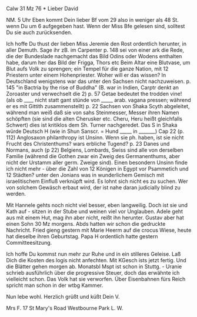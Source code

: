  Calw 31 Mz 76
 <Freit>*
Lieber David

NM. 5 Uhr Eben kommt Dein lieber Bf vom 29 also in weniger als 48 St. wenn Du um 6 aufgegeben hast. Wenn der Miss Bfe gelesen sind, solltest Du sie auch zurücksenden.

Ich hoffe Du thust der lieben Miss Jeremie den Rost ordentlich herunter, in aller Demuth. Sage ihr zB. im Carpenter p. 148 sei von einer ark die Rede, die der Bundeslade nachgemacht das Bild Odins oder Wodens enthalten habe, darum her das Bild der Frigga, Thors etc Beim Altar eine Blutvase, um Blut aufs Volk zu sprengen; ein Tempel für die ganze Nation, mit 12 Priestern unter einem Hohenpriester. Woher will er das wissen? In Deutschland wenigstens war das unter den Sachsen nicht nachzuweisen. p. 145 "in Bactria by the rise of Buddha" (B. war in Indien, Carptr denkt an Zoroaster und verwechselt die 2) p. 57 Getae bedeutet the trodden vine! (als ob ____ nicht statt gant stünde von _____ arab. vagana pressen; während er es mit Gittith zusammenstellt) p. 22 Sachsen von Shaka Scyth abgeleitet, während man weiß daß sie von sahs Steinmesser, Messer ihren Namen schöpften (sie sind die alten Cherusker etc. Cheru, Heru heißt gleichfalls Schwert) dies ist kritiklos dem Sh. Turner nachgeredet. Das S in Shaka würde Deutsch H (wie in Shun Sanscr. = Hund _____ in _______) Cap 22 (p. 112) Anglosaxon philanthropy ist Unsinn. Wenn sie ph. haben, ist sie nicht Frucht des Christenthums? wars erbliche Tugend? p. 23 Danes und Normans, auch (p 22) Belgiens, Lombards, Swiss sind alle von derselben Familie (während die Gothen zwar ein Zweig des Germanenthums, aber nicht der Urstamm aller germ. Zweige sind). Einen besondern Unsinn finde ich nicht mehr - über die Zahl von 12 Königen in Egypt vor Psammetich und 12 Städten? unter den Jonians was in wunderlichem Gemisch mit israelitischem Einfluß verknüpft wird. Es lohnt sich nicht es zu suchen. Wer von solchem Gewäsch erbaut wird, der ist nahe daran judicially blind zu werden.

Mit Hannele gehts noch nicht viel besser, eben langweilig. Doch ist sie und Kath auf - sitzen in der Stube und weinen viel vor Unglauben. 
Adele geht aus mit einem Hut, mag ihn aber nicht, reißt ihn herunter. Gustav aber hat einen Sohn 30 Mz morgens. Abds hatten wir schon die gedruckte Nachricht. Fried gieng gestern mit Marie Heerm auf die crocus Wiese, heute hat dieselbe ihren Geburtstag. Papa H ordentlich hatte gestern Committeesitzung.

Ich hoffe Du kommst nun mehr zur Ruhe und in ein stilleres Geleise. Laß Dich die Kosten des logis nicht anfechten. Mit KGesch ists jetzt fertig. Und die Blätter gehen morgen ab. Monatsbl Mspt ist schon in Stuttg. - Uranie schrieb ausführlich über die progressive Steuer, doch das erwähnte ich vielleicht schon. Das Volk hat sie verworfen. Über Eisenbahnen fürs Reich spricht man schon in der wtbg Kammer.

Nun lebe wohl. Herzlich grüßt und küßt
 Dein V.

Mrs F. 17 St Mary's Road Westbourne Park L. W.
